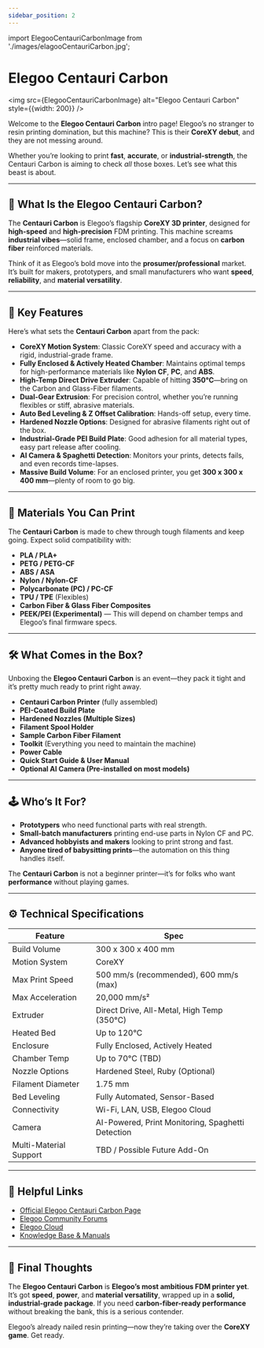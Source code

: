```yaml
---
sidebar_position: 2
---
```


import ElegooCentauriCarbonImage from './images/elagooCentauriCarbon.jpg';

# Elegoo Centauri Carbon
<img src={ElegooCentauriCarbonImage} alt="Elegoo Centauri Carbon" style={{width: 200}} />

Welcome to the **Elegoo Centauri Carbon** intro page! Elegoo’s no stranger to resin printing domination, but this machine? This is their **CoreXY debut**, and they are not messing around.

Whether you’re looking to print **fast**, **accurate**, or **industrial-strength**, the Centauri Carbon is aiming to check *all* those boxes. Let’s see what this beast is about.

---

## 🚀 What Is the Elegoo Centauri Carbon?

The **Centauri Carbon** is Elegoo’s flagship **CoreXY 3D printer**, designed for **high-speed** and **high-precision** FDM printing. This machine screams **industrial vibes**—solid frame, enclosed chamber, and a focus on **carbon fiber** reinforced materials.

Think of it as Elegoo’s bold move into the **prosumer/professional** market. It’s built for makers, prototypers, and small manufacturers who want **speed**, **reliability**, and **material versatility**.

---

## 🔧 Key Features

Here’s what sets the **Centauri Carbon** apart from the pack:

- **CoreXY Motion System**: Classic CoreXY speed and accuracy with a rigid, industrial-grade frame.
- **Fully Enclosed & Actively Heated Chamber**: Maintains optimal temps for high-performance materials like **Nylon CF**, **PC**, and **ABS**.
- **High-Temp Direct Drive Extruder**: Capable of hitting **350°C**—bring on the Carbon and Glass-Fiber filaments.
- **Dual-Gear Extrusion**: For precision control, whether you’re running flexibles or stiff, abrasive materials.
- **Auto Bed Leveling & Z Offset Calibration**: Hands-off setup, every time.
- **Hardened Nozzle Options**: Designed for abrasive filaments right out of the box.
- **Industrial-Grade PEI Build Plate**: Good adhesion for all material types, easy part release after cooling.
- **AI Camera & Spaghetti Detection**: Monitors your prints, detects fails, and even records time-lapses.
- **Massive Build Volume**: For an enclosed printer, you get **300 x 300 x 400 mm**—plenty of room to go big.

---

## 🎨 Materials You Can Print

The **Centauri Carbon** is made to chew through tough filaments and keep going. Expect solid compatibility with:

- **PLA / PLA+**
- **PETG / PETG-CF**
- **ABS / ASA**
- **Nylon / Nylon-CF**
- **Polycarbonate (PC) / PC-CF**
- **TPU / TPE** (Flexibles)
- **Carbon Fiber & Glass Fiber Composites**
- **PEEK/PEI (Experimental)** — This will depend on chamber temps and Elegoo’s final firmware specs.

---

## 🛠️ What Comes in the Box?

Unboxing the **Elegoo Centauri Carbon** is an event—they pack it tight and it’s pretty much ready to print right away.

- **Centauri Carbon Printer** (fully assembled)
- **PEI-Coated Build Plate**
- **Hardened Nozzles (Multiple Sizes)**
- **Filament Spool Holder**
- **Sample Carbon Fiber Filament**
- **Toolkit** (Everything you need to maintain the machine)
- **Power Cable**
- **Quick Start Guide & User Manual**
- **Optional AI Camera (Pre-installed on most models)**

---

## 🕹️ Who’s It For?

- **Prototypers** who need functional parts with real strength.
- **Small-batch manufacturers** printing end-use parts in Nylon CF and PC.
- **Advanced hobbyists and makers** looking to print strong and fast.
- **Anyone tired of babysitting prints**—the automation on this thing handles itself.

The **Centauri Carbon** is not a beginner printer—it’s for folks who want **performance** without playing games.

---

## ⚙️ Technical Specifications

| Feature               | Spec                                   |
|-----------------------|----------------------------------------|
| Build Volume          | 300 x 300 x 400 mm                    |
| Motion System         | CoreXY                                 |
| Max Print Speed       | 500 mm/s (recommended), 600 mm/s (max) |
| Max Acceleration      | 20,000 mm/s²                          |
| Extruder              | Direct Drive, All-Metal, High Temp (350°C) |
| Heated Bed            | Up to 120°C                           |
| Enclosure             | Fully Enclosed, Actively Heated        |
| Chamber Temp          | Up to 70°C (TBD)                      |
| Nozzle Options        | Hardened Steel, Ruby (Optional)        |
| Filament Diameter     | 1.75 mm                               |
| Bed Leveling          | Fully Automated, Sensor-Based         |
| Connectivity          | Wi-Fi, LAN, USB, Elegoo Cloud         |
| Camera                | AI-Powered, Print Monitoring, Spaghetti Detection |
| Multi-Material Support| TBD / Possible Future Add-On          |

---

## 🔗 Helpful Links

- [Official Elegoo Centauri Carbon Page](https://www.elegoo.com/)
- [Elegoo Community Forums](https://forum.elegoo.com/)
- [Elegoo Cloud](https://cloud.elegoo.com/)
- [Knowledge Base & Manuals](https://support.elegoo.com/)

---

## 👋 Final Thoughts

The **Elegoo Centauri Carbon** is **Elegoo’s most ambitious FDM printer yet**. It’s got **speed**, **power**, and **material versatility**, wrapped up in a **solid, industrial-grade package**. If you need **carbon-fiber-ready performance** without breaking the bank, this is a serious contender.

Elegoo’s already nailed resin printing—now they’re taking over the **CoreXY game**. Get ready.

